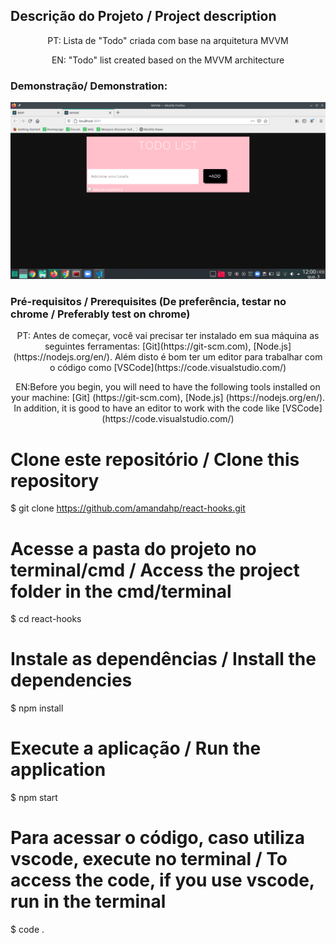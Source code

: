 ## Descrição do Projeto / Project description
<p align="center"> PT: Lista de "Todo" criada com base na arquitetura MVVM</p>
<p align="center"> EN: "Todo" list created based on the MVVM architecture </p>

### Demonstração/ Demonstration: 
<img src="src/utils/example/example.png" alt="demonstration"></img>

### Pré-requisitos / Prerequisites (De preferência, testar no chrome / Preferably test on chrome)
<p align="center"> PT: Antes de começar, você vai precisar ter instalado em sua máquina as seguintes ferramentas:
[Git](https://git-scm.com), [Node.js](https://nodejs.org/en/). 
Além disto é bom ter um editor para trabalhar com o código como [VSCode](https://code.visualstudio.com/)  </p>
<p align="center"> EN:Before you begin, you will need to have the following tools installed on your machine:
[Git] (https://git-scm.com), [Node.js] (https://nodejs.org/en/).
In addition, it is good to have an editor to work with the code like [VSCode] (https://code.visualstudio.com/)
</p>

# Clone este repositório / Clone this repository
$ git clone <https://github.com/amandahp/react-hooks.git>

# Acesse a pasta do projeto no terminal/cmd / Access the project folder in the  cmd/terminal
$ cd react-hooks

# Instale as dependências / Install the dependencies
$ npm install

# Execute a aplicação / Run the application
$ npm start

# Para acessar o código, caso utiliza vscode, execute no terminal / To access the code, if you use vscode, run in the terminal
$ code .

